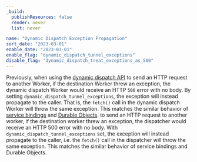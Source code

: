 ```yaml
---
_build:
  publishResources: false
  render: never
  list: never

name: "Dynamic Dispatch Exception Propagation"
sort_date: "2023-03-01"
enable_date: "2023-03-01"
enable_flag: "dynamic_dispatch_tunnel_exceptions"
disable_flag: "dynamic_dispatch_treat_exceptions_as_500"
---
```


Previously, when using the [dynamic dispatch API](/cloudflare-for-platforms/workers-for-platforms/get-started/dynamic-dispatch/) to send an HTTP request to another Worker, if the destination Worker threw an exception, the dynamic dispatch Worker would receive an HTTP `500` error with no body. By setting `dynamic_dispatch_tunnel_exceptions`, the exception will instead propagate to the caller. That is, the `fetch()` call in the dynamic dispatch Worker will throw the same exception. This matches the similar behavior of [service bindings](/workers/runtime-apis/service-bindings/#service-bindings) and [Durable Objects](/durable-objects/).
to send an HTTP request to another worker, if the destination worker threw an exception, the
dispatcher would receive an HTTP 500 error with no body. With `dynamic_dispatch_tunnel_exceptions`
set, the exception will instead propagate to the caller, i.e. the `fetch()` call in the dispatcher
will throw the same exception. This matches the similar behavior of service bindings and Durable Objects.